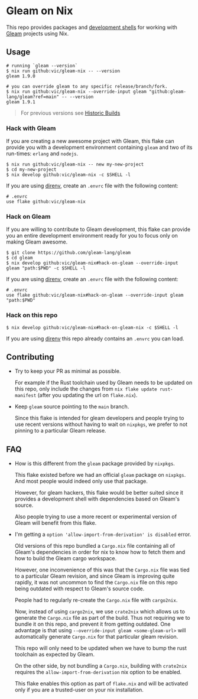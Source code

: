 # Gleam on Nix

This repo provides packages and [development shells][devshell] for
working with [Gleam] projects using Nix.

## Usage

```
# running `gleam --version`
$ nix run github:vic/gleam-nix -- --version
gleam 1.9.0

# you can override gleam to any specific release/branch/fork.
$ nix run github:vic/gleam-nix --override-input gleam "github:gleam-lang/gleam?ref=main" -- --version
gleam 1.9.1
```

> For previous versions see [Historic Builds](https://github.com/vic/gleam-nix/wiki/Historic-Builds)


### Hack with Gleam

If you are creating a new awesome project with Gleam,
this flake can provide you with a development environment
containing `gleam` and two of its run-times: `erlang` and `nodejs`.

```
$ nix run github:vic/gleam-nix -- new my-new-project
$ cd my-new-project
$ nix develop github:vic/gleam-nix -c $SHELL -l
```

If you are using [direnv], create an `.envrc` file with
the following content:

```shell
# .envrc
use flake github:vic/gleam-nix
```

### Hack on Gleam

If you are willing to contribute to Gleam development,
this flake can provide you an entire development environment
ready for you to focus only on making Gleam awesome.

```shell
$ git clone https://github.com/gleam-lang/gleam
$ cd gleam
$ nix develop github:vic/gleam-nix#hack-on-gleam --override-input gleam "path:$PWD" -c $SHELL -l
```

If you are using [direnv], create an `.envrc` file with
the following content:

```shell
# .envrc
use flake github:vic/gleam-nix#hack-on-gleam --override-input gleam "path:$PWD"
```

### Hack on this repo

```shell
$ nix develop github:vic/gleam-nix#hack-on-gleam-nix -c $SHELL -l
```

If you are using [direnv] this repo already contains an `.envrc` you can load.

## Contributing

- Try to keep your PR as minimal as possible.

  For example if the Rust toolchain used by Gleam needs to be updated on
  this repo, only include the changes from `nix flake update rust-manifest`
  (after you updating the url on `flake.nix`).

- Keep `gleam` source pointing to the `main` branch.

  Since this flake is intended for gleam developers and people trying to
  use recent versions without having to wait on `nixpkgs`, we prefer to
  not pinning to a particular Gleam release.

## FAQ

- How is this different from the `gleam` package provided by `nixpkgs`.

  This flake existed before we had an official `gleam` package on `nixpkgs`.
  And most people would indeed only use that package.

  However, for gleam hackers, this flake would be better suited since
  it provides a development shell with dependencies based on Gleam's source.

  Also people trying to use a more recent or experimental version of Gleam
  will benefit from this flake.

- I'm getting a `option 'allow-import-from-derivation' is disabled` error.

  Old versions of this repo bundled a `Cargo.nix` file containing all of Gleam's
  dependencies in order for nix to know how to fetch them and how to build the
  Gleam cargo workspace.

  However, one inconvenience of this was that the `Cargo.nix` file was tied to
  a particular Gleam revision, and since Gleam is improving quite rapidly, it
  was not uncommon to find the `Cargo.nix` file on this repo being outdated with
  respect to Gleam's source code.

  People had to regularly re-create the `Cargo.nix` file with `cargo2nix`.

  Now, instead of using `cargo2nix`, we use `crate2nix` which allows us to generate
  the `Cargo.nix` file as part of the build. Thus not requiring we to bundle it
  on this repo, and prevent it from getting outdated. One advantage is that using
  `--override-input gleam <some-gleam-url>` will automatically generate `Cargo.nix`
  for that particular gleam revision.

  This repo will only need to be updated when we have to bump the rust toolchain
  as expected by Gleam.

  On the other side, by not bundling a `Cargo.nix`, building with `crate2nix`
  requires the `allow-import-from-derivation` nix option to be enabled.

  This flake enables this option as part of `flake.nix` and will
  be activated only if you are a trusted-user on your nix installation.

[devshell]: https://numtide.github.io/devshell
[direnv]: https://direnv.net
[gleam]: https://gleam.run
